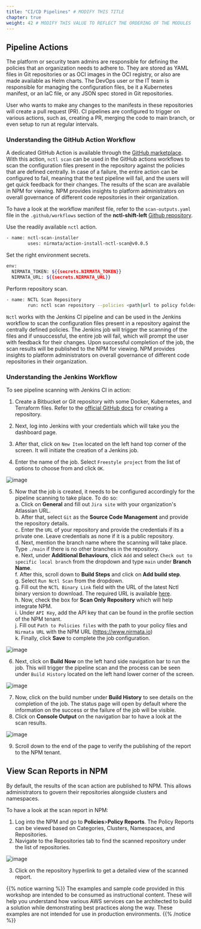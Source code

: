 ```yaml
---
title: "CI/CD Pipelines" # MODIFY THIS TITLE
chapter: true
weight: 42 # MODIFY THIS VALUE TO REFLECT THE ORDERING OF THE MODULES
---
```


## Pipeline Actions

The platform or security team admins are responsible for defining the policies that an organization needs to adhere to. They are stored as YAML files in Git repositories or as OCI images in the OCI registry, or also are made available as Helm charts. The DevOps user or the IT team is responsible for managing the configuration files, be it a Kubernetes manifest, or an IaC file, or any JSON spec stored in Git repositories.

User who wants to make any changes to the manifests in these repositories will create a pull request (PR). CI pipelines are configured to trigger on various actions, such as, creating a PR, merging the code to main branch, or even setup to run at regular intervals.

### Understanding the GitHub Action Workflow

A dedicated GitHub Action is available through the [GitHub marketplace](https://github.com/marketplace/actions/nctl-scan-installer). With this action, `nctl scan` can be used in the GitHub actions workflows to scan the configuration files present in the repository against the policies that are defined centrally. In case of a failure, the entire action can be configured to fail, meaning that the test pipeline will fail, and the users will get quick feedback for their changes. The results of the scan are available in NPM for viewing. NPM provides insights to platform administrators on overall governance of different code repositories in their organization.

To have a look at the workflow manifest file, refer to the `scan-outputs.yaml` file in the `.github/workflows` section of the **nctl-shift-left** [Github repository](https://github.com/nirmata/nctl-shift-left/).

Use the readily available `nctl` action.

````bash
- name: nctl-scan-installer
        uses: nirmata/action-install-nctl-scan@v0.0.5
````

Set the right environment secrets.
````bash
env:
  NIRMATA_TOKEN: ${{secrets.NIRMATA_TOKEN}}
  NIRMATA_URL: ${{secrets.NIRMATA_URL}}
````

Perform repository scan.
````bash
- name: NCTL Scan Repository
        run: nctl scan repository --policies <path|url to policy folder|repo>

````

`Nctl` works with the Jenkins CI pipeline and can be used in the Jenkins workflow to scan the configuration files present in a repository against the centrally defined policies. The Jenkins job will trigger the scanning of the files and if unsuccessful, the entire job will fail, which will prompt the user with feedback for their changes. Upon successful completion of the job, the scan results will be published to the NPM for viewing. NPM provides insights to platform administrators on overall governance of different code repositories in their organization.

### Understanding the Jenkins Workflow

To see pipeline scanning with Jenkins CI in action:

1. Create a Bitbucket or Git repository with some Docker, Kubernetes, and Terraform files. Refer to the [official GitHub docs](https://docs.github.com/en/repositories/creating-and-managing-repositories/quickstart-for-repositories) for creating a repository.
2. Next, log into Jenkins with your credentials which will take you the dashboard page.
3. After that, click on `New Item` located on the left hand top corner of the screen. It will initiate the creation of a Jenkins job.

4. Enter the name of the job. Select `Freestyle project` from the list of options to choose from and click `OK`.

![image](/images/jenkins-job-initiate.png)

5. Now that the job is created, it needs to be configured accordingly for the pipeline scanning to take place. To do so:<br>
    a. Click on **General** and fill out `Jira site` with your organization's Atlassian URL.<br>
    b. After that, select `Git` as the **Source Code Management** and provide the repository details.<br>
    c. Enter the `URL` of your repository and provide the credentials if its a private one. Leave credentials as none if it is a public repository.<br>
    d. Next, mention the branch name where the scanning will take place. Type `./main` if there is no other branches in the repository.<br>
    e. Next, under **Additional Behaviours**, click `Add` and select `Check out to specific local branch` from the dropdown and type `main` under **Branch Name**.<br>
    f. After this, scroll down to **Build Steps** and click on **Add build step**.<br>
    g. Select `Run Nctl Scan` from the dropdown.<br>
    g. Fill out the `NCTL Binary Link` field with the URL of the latest Nctl binary version to download. The required URL is available [here](https://downloads.nirmata.io/nctl/allreleases/).<br>
    h. Now, check the box for **Scan Only Repository** which will help integrate NPM.<br>
    i. Under `API Key`, add the API key that can be found in the profile section of the NPM tenant.<br>
    j. Fill out `Path to Policies files` with the path to your policy files and `Nirmata URL` with the NPM URL (https://www.nirmata.io)<br>
    k. Finally, click **Save** to complete the job configuration.

![image](/images/job-configure.png)

6. Next, click on **Build Now** on the left hand side navigation bar to run the job. This will trigger the pipeline scan and the process can be seen under `Build History` located on the left hand lower corner of the screen.

![image](/images/job-build.png)

7. Now, click on the build number under **Build History** to see details on the completion of the job. The status page will open by default where the information on the success or the failure of the job will be visible.
8. Click on **Console Output** on the navigation bar to have a look at the scan results.

![image](/images/job-output.png)

9. Scroll down to the end of the page to verify the publishing of the report to the NPM tenant.

## View Scan Reports in NPM

By default, the results of the scan action are published to NPM. This allows administrators to govern their repositories alongside clusters and namespaces.

To have a look at the scan report in NPM:

1. Log into the NPM and go to **Policies**>**Policy Reports**. The Policy Reports can be viewed based on Categories, Clusters, Namespaces, and Repositories.
2. Navigate to the Repositories tab to find the scanned repository under the list of repositories.

![image](/images/npm-repositories.png)

3. Click on the repository hyperlink to get a detailed view of the scanned report.

{{% notice warning %}}
The examples and sample code provided in this workshop are intended to be consumed as instructional content. These will help you understand how various AWS services can be architected to build a solution while demonstrating best practices along the way. These examples are not intended for use in production environments.
{{% /notice %}}
